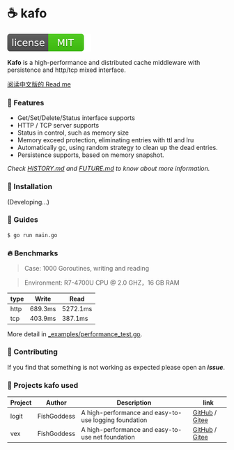 # ☕ kafo

[![License](_icon/license.svg)](https://opensource.org/licenses/MIT)

**Kafo** is a high-performance and distributed cache middleware with persistence and http/tcp mixed interface.

[阅读中文版的 Read me](./README.md)

### 📃 Features

* Get/Set/Delete/Status interface supports
* HTTP / TCP server supports
* Status in control, such as memory size
* Memory exceed protection, eliminating entries with ttl and lru
* Automatically gc, using random strategy to clean up the dead entries.
* Persistence supports, based on memory snapshot.

_Check [HISTORY.md](./HISTORY.md) and [FUTURE.md](./FUTURE.md) to know about more information._

### 🔧 Installation

(Developing...)

### 📖 Guides

```bash
$ go run main.go
```

### 🔥 Benchmarks

> Case: 1000 Goroutines, writing and reading

> Environment: R7-4700U CPU @ 2.0 GHZ，16 GB RAM

| type | Write | Read |
|------|-------|------|
| http | 689.3ms | 5272.1ms |
| tcp | 403.9ms | 387.1ms |

More detail in [_examples/performance_test.go](./_examples/performance_test.go).

### 👤 Contributing

If you find that something is not working as expected please open an _**issue**_.

### 🔬 Projects kafo used

| Project | Author | Description | link |
| -----------|--------|-------------|------------------|
| logit | FishGoddess | A high-performance and easy-to-use logging foundation | [GitHub](https://github.com/FishGoddess/logit) / [Gitee](https://gitee.com/FishGoddess/logit) |
| vex | FishGoddess | A high-performance and easy-to-use net foundation | [GitHub](https://github.com/FishGoddess/vex) / [Gitee](https://gitee.com/FishGoddess/vex) |
